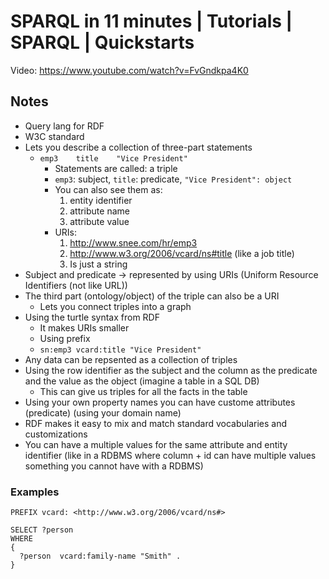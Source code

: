 # SPARQL in 11 minutes | Tutorials | SPARQL | Quickstarts

Video: https://www.youtube.com/watch?v=FvGndkpa4K0

## Notes

- Query lang for RDF
- W3C standard
- Lets you describe a collection of three-part statements
    - `emp3    title    "Vice President"`
        - Statements are called: a triple
        - `emp3`: subject, `title`: predicate, `"Vice President": object`
        - You can also see them as: 
            1. entity identifier
            2. attribute name
            3. attribute value
        - URIs: 
            1. http://www.snee.com/hr/emp3
            2. http://www.w3.org/2006/vcard/ns#title (like a job title)
            3. Is just a string
- Subject and predicate -> represented by using URIs (Uniform Resource Identifiers (not like URL))
- The third part (ontology/object) of the triple can also be a URI
    - Lets you connect triples into a graph
- Using the turtle syntax from RDF
    - It makes URIs smaller
    - Using prefix
    - `sn:emp3 vcard:title "Vice President"`
- Any data can be repsented as a collection of triples
- Using the row identifier as the subject and the column as the predicate and the value as the object (imagine a table in a SQL DB)
    - This can give us triples for all the facts in the table
- Using your own property names you can have custome attributes (predicate) (using your domain name)
- RDF makes it easy to mix and match standard vocabularies and customizations
- You can have a multiple values for the same attribute and entity identifier (like in a RDBMS where column + id can have multiple values something you cannot have with a RDBMS)

### Examples
 
```sparql
PREFIX vcard: <http://www.w3.org/2006/vcard/ns#>

SELECT ?person
WHERE
{
  ?person  vcard:family-name "Smith" .
}
```
